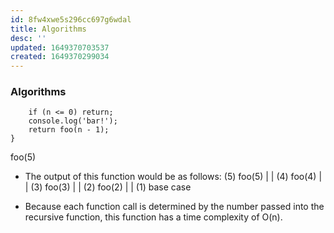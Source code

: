 ```yaml
---
id: 8fw4xwe5s296cc697g6wdal
title: Algorithms
desc: ''
updated: 1649370703537
created: 1649370299034
---
```


### Algorithms

```const foo: (n : number) => void = (n) => {
    if (n <= 0) return;
    console.log('bar!');
    return foo(n - 1);
}
```

foo(5)

- The output of this function would be as follows:
  (5) foo(5)
  |
  |
  (4) foo(4)
  |
  |
  (3) foo(3)
  |
  |
  (2) foo(2)
  |
  |
  (1) base case

- Because each function call is determined by the number passed into the recursive function, this function has a time complexity of O(n).
